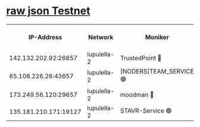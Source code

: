 [raw json Testnet](https://rpc-check.jaclalt.stavr.tech/jaclalt/rpc-jaclalt-result.json)
=

<table><tr><th>IP-Address</th><th>Network</th><th>Moniker</th><th>Latest Block Height</th><th>Earliest Block Height</th><th>Catching Up</th><th>Tx Index</th><th>Voting Power</th><th>Scan Time</th></tr><tr><td>142.132.202.92:26857</td><td>lupulella-2</td><td>TrustedPoint 🔴</td><td>6907172</td><td>6282001</td><td>False</td><td>off</td><td>400005</td><td>2024-03-01T13:40:14.418996160UTC</td></tr><tr><td>65.108.226.26:43657</td><td>lupulella-2</td><td>[NODERS]TEAM_SERVICE 🟢</td><td>6907172</td><td>6282001</td><td>False</td><td>on</td><td>0</td><td>2024-03-01T13:40:14.706170337UTC</td></tr><tr><td>173.249.56.120:29657</td><td>lupulella-2</td><td>moodman 🔴</td><td>6907172</td><td>6807172</td><td>False</td><td>off</td><td>1075134</td><td>2024-03-01T13:40:14.180086815UTC</td></tr><tr><td>135.181.210.171:19127</td><td>lupulella-2</td><td>STAVR-Service 🟢</td><td>6907170</td><td>6906001</td><td>False</td><td>on</td><td>0</td><td>2024-03-01T13:40:05.624445028UTC</td></tr></table>
